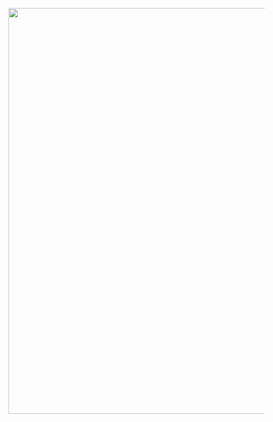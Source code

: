 [<img src="https://spotify-github-profile.kittinanx.com/api/view?uid=31mpqi4kkskgkzznalqp2tqkrybq&cover_image=true&theme=novatorem&show_offline=true&background_color=121212&interchange=false&bar_color=53b14f&bar_color_cover=true" width="800"/>](https://spotify-github-profile.kittinanx.com/api/view?uid=31mpqi4kkskgkzznalqp2tqkrybq&redirect=true)
